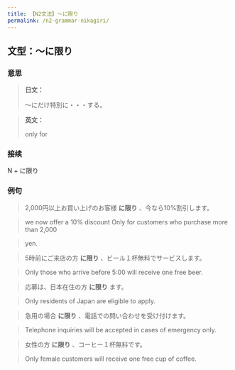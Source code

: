 ```yaml
---
title: 【N2文法】〜に限り
permalink: /n2-grammar-nikagiri/
---
```


## 文型：〜に限り

### 意思

> **日文：**
> 
> ～にだけ特別に・・・する。


> **英文：**
> 
> only for


### 接续

N + に限り

### 例句

> 2,000円以上お買い上げのお客様 **に限り** 、今なら10%割引します。

> we now offer a 10% discount Only for customers who purchase more than 2,000

> yen.

> 5時前にご来店の方 **に限り** 、ビール１杯無料でサービスします。

> Only those who arrive before 5:00 will receive one free beer.

> 応募は、日本在住の方 **に限り** ます。

> Only residents of Japan are eligible to apply.

> 急用の場合 **に限り** 、電話での問い合わせを受け付けます。

> Telephone inquiries will be accepted in cases of emergency only.

> 女性の方 **に限り** 、コーヒー１杯無料です。

> Only female customers will receive one free cup of coffee.

